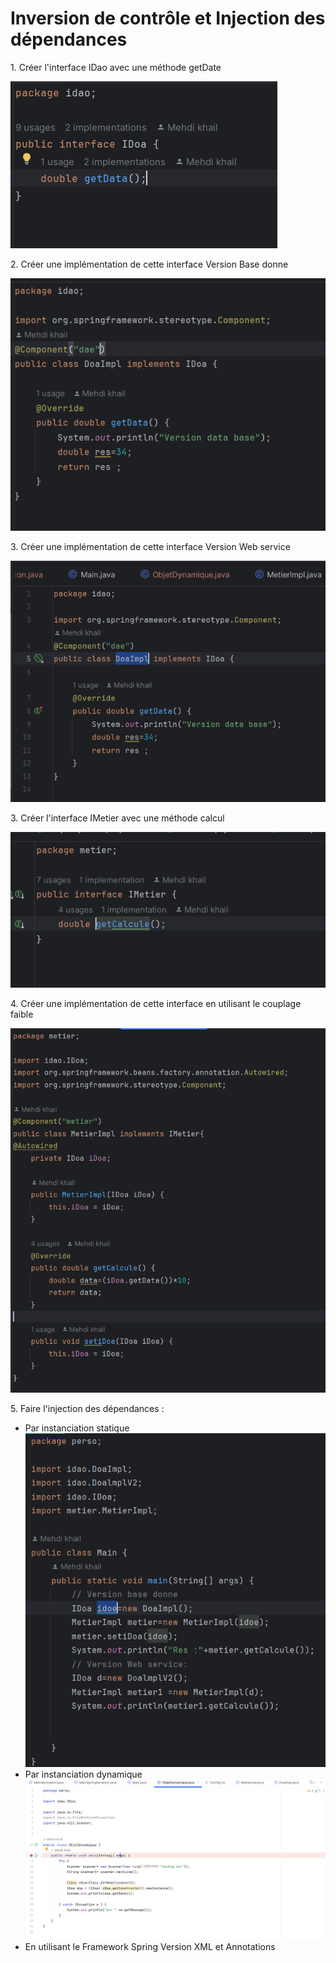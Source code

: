 <h1>Inversion de contrôle et Injection des dépendances</h1>
<p>1. Créer l'interface IDao avec une méthode getDate</p>
<img src="src/main/java/Image/Capture.PNG" alt="IDoa.java">
<p>2. Créer une implémentation de cette interface Version Base donne</p>
<img src="src/main/java/Image/Capture1.PNG" alt="DoaImpl.java">
<p>3. Créer une implémentation de cette interface Version Web service</p>
<img src="src/main/java/Image/Capture2.PNG" alt="DoaImpl.java">
<p>3. Créer l'interface IMetier avec une méthode calcul</p>
<img src="src/main/java/Image/Capture3.PNG" alt="IMetier.java">
<p>4. Créer une implémentation de cette interface en utilisant le couplage faible</p>
<img src="src/main/java/Image/Capture4.PNG" alt="IMetierImpl.java">
<p>5. Faire l'injection des dépendances :</p>
<ul>
  <li>Par instanciation statique</li>
  <img src="src/main/java/Image/Capture5.PNG" alt="Main.java">
  <li>Par instanciation dynamique</li>
  <img src="src/main/java/Image/Capture6.PNG" alt="IMetierImpl.java">
  <li>En utilisant le Framework Spring Version XML et Annotations</li>
</ul>



 





 
 
